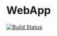 WebApp
======

[![Build Status](https://travis-ci.org/d3trax/webapp.svg?branch=master)](https://travis-ci.org/d3trax/webapp)